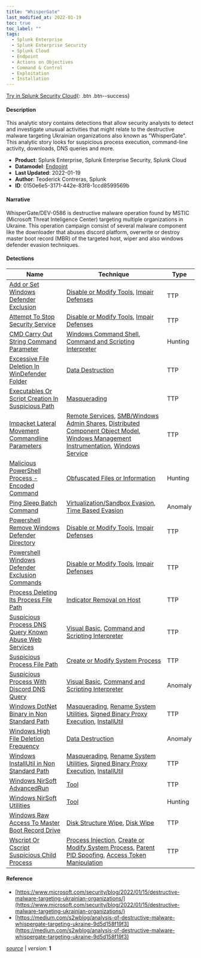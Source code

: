 ```yaml
---
title: "WhisperGate"
last_modified_at: 2022-01-19
toc: true
toc_label: ""
tags:
  - Splunk Enterprise
  - Splunk Enterprise Security
  - Splunk Cloud
  - Endpoint
  - Actions on Objectives
  - Command & Control
  - Exploitation
  - Installation
---
```


[Try in Splunk Security Cloud](https://www.splunk.com/en_us/cyber-security.html){: .btn .btn--success}

#### Description

This analytic story contains detections that allow security analysts to detect and investigate unusual activities that might relate to the destructive malware targeting Ukrainian organizations also known as "WhisperGate". This analytic story looks for suspicious process execution, command-line activity, downloads, DNS queries and more.

- **Product**: Splunk Enterprise, Splunk Enterprise Security, Splunk Cloud
- **Datamodel**: [Endpoint](https://docs.splunk.com/Documentation/CIM/latest/User/Endpoint)
- **Last Updated**: 2022-01-19
- **Author**: Teoderick Contreras, Splunk
- **ID**: 0150e6e5-3171-442e-83f8-1ccd8599569b

#### Narrative

WhisperGate/DEV-0586 is destructive malware operation found by MSTIC (Microsoft Threat Inteligence Center) targeting multiple organizations in Ukraine. This operation campaign consist of several malware component like the downloader that abuses discord platform, overwrite or destroy master boot record (MBR) of the targeted host, wiper and also windows defender evasion techniques.

#### Detections

| Name        | Technique   | Type         |
| ----------- | ----------- |--------------|
| [Add or Set Windows Defender Exclusion](/endpoint/add_or_set_windows_defender_exclusion/) | [Disable or Modify Tools](/tags/#disable-or-modify-tools), [Impair Defenses](/tags/#impair-defenses)| TTP |
| [Attempt To Stop Security Service](/endpoint/attempt_to_stop_security_service/) | [Disable or Modify Tools](/tags/#disable-or-modify-tools), [Impair Defenses](/tags/#impair-defenses)| TTP |
| [CMD Carry Out String Command Parameter](/endpoint/cmd_carry_out_string_command_parameter/) | [Windows Command Shell](/tags/#windows-command-shell), [Command and Scripting Interpreter](/tags/#command-and-scripting-interpreter)| Hunting |
| [Excessive File Deletion In WinDefender Folder](/endpoint/excessive_file_deletion_in_windefender_folder/) | [Data Destruction](/tags/#data-destruction)| TTP |
| [Executables Or Script Creation In Suspicious Path](/endpoint/executables_or_script_creation_in_suspicious_path/) | [Masquerading](/tags/#masquerading)| TTP |
| [Impacket Lateral Movement Commandline Parameters](/endpoint/impacket_lateral_movement_commandline_parameters/) | [Remote Services](/tags/#remote-services), [SMB/Windows Admin Shares](/tags/#smb/windows-admin-shares), [Distributed Component Object Model](/tags/#distributed-component-object-model), [Windows Management Instrumentation](/tags/#windows-management-instrumentation), [Windows Service](/tags/#windows-service)| TTP |
| [Malicious PowerShell Process - Encoded Command](/endpoint/malicious_powershell_process_-_encoded_command/) | [Obfuscated Files or Information](/tags/#obfuscated-files-or-information)| Hunting |
| [Ping Sleep Batch Command](/endpoint/ping_sleep_batch_command/) | [Virtualization/Sandbox Evasion](/tags/#virtualization/sandbox-evasion), [Time Based Evasion](/tags/#time-based-evasion)| Anomaly |
| [Powershell Remove Windows Defender Directory](/endpoint/powershell_remove_windows_defender_directory/) | [Disable or Modify Tools](/tags/#disable-or-modify-tools), [Impair Defenses](/tags/#impair-defenses)| TTP |
| [Powershell Windows Defender Exclusion Commands](/endpoint/powershell_windows_defender_exclusion_commands/) | [Disable or Modify Tools](/tags/#disable-or-modify-tools), [Impair Defenses](/tags/#impair-defenses)| TTP |
| [Process Deleting Its Process File Path](/endpoint/process_deleting_its_process_file_path/) | [Indicator Removal on Host](/tags/#indicator-removal-on-host)| TTP |
| [Suspicious Process DNS Query Known Abuse Web Services](/endpoint/suspicious_process_dns_query_known_abuse_web_services/) | [Visual Basic](/tags/#visual-basic), [Command and Scripting Interpreter](/tags/#command-and-scripting-interpreter)| TTP |
| [Suspicious Process File Path](/endpoint/suspicious_process_file_path/) | [Create or Modify System Process](/tags/#create-or-modify-system-process)| TTP |
| [Suspicious Process With Discord DNS Query](/endpoint/suspicious_process_with_discord_dns_query/) | [Visual Basic](/tags/#visual-basic), [Command and Scripting Interpreter](/tags/#command-and-scripting-interpreter)| Anomaly |
| [Windows DotNet Binary in Non Standard Path](/endpoint/windows_dotnet_binary_in_non_standard_path/) | [Masquerading](/tags/#masquerading), [Rename System Utilities](/tags/#rename-system-utilities), [Signed Binary Proxy Execution](/tags/#signed-binary-proxy-execution), [InstallUtil](/tags/#installutil)| TTP |
| [Windows High File Deletion Frequency](/endpoint/windows_high_file_deletion_frequency/) | [Data Destruction](/tags/#data-destruction)| Anomaly |
| [Windows InstallUtil in Non Standard Path](/endpoint/windows_installutil_in_non_standard_path/) | [Masquerading](/tags/#masquerading), [Rename System Utilities](/tags/#rename-system-utilities), [Signed Binary Proxy Execution](/tags/#signed-binary-proxy-execution), [InstallUtil](/tags/#installutil)| TTP |
| [Windows NirSoft AdvancedRun](/endpoint/windows_nirsoft_advancedrun/) | [Tool](/tags/#tool)| TTP |
| [Windows NirSoft Utilities](/endpoint/windows_nirsoft_utilities/) | [Tool](/tags/#tool)| Hunting |
| [Windows Raw Access To Master Boot Record Drive](/endpoint/windows_raw_access_to_master_boot_record_drive/) | [Disk Structure Wipe](/tags/#disk-structure-wipe), [Disk Wipe](/tags/#disk-wipe)| TTP |
| [Wscript Or Cscript Suspicious Child Process](/endpoint/wscript_or_cscript_suspicious_child_process/) | [Process Injection](/tags/#process-injection), [Create or Modify System Process](/tags/#create-or-modify-system-process), [Parent PID Spoofing](/tags/#parent-pid-spoofing), [Access Token Manipulation](/tags/#access-token-manipulation)| TTP |

#### Reference

* [https://www.microsoft.com/security/blog/2022/01/15/destructive-malware-targeting-ukrainian-organizations/](https://www.microsoft.com/security/blog/2022/01/15/destructive-malware-targeting-ukrainian-organizations/)
* [https://medium.com/s2wblog/analysis-of-destructive-malware-whispergate-targeting-ukraine-9d5d158f19f3](https://medium.com/s2wblog/analysis-of-destructive-malware-whispergate-targeting-ukraine-9d5d158f19f3)



[*source*](https://github.com/splunk/security_content/tree/develop/stories/whispergate.yml) \| *version*: **1**